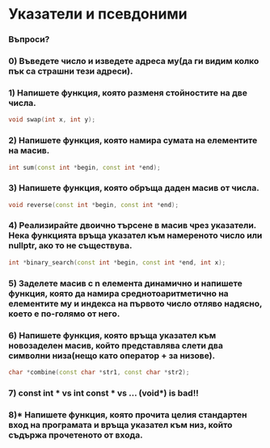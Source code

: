 # Указатели и псевдоними

### Въпроси?

### 0) Въведете число и изведете адреса му(да ги видим колко пък са страшни тези адреси).

### 1) Напишете функция, която разменя стойностите на две числа.
```cpp
void swap(int x, int y);
```

### 2) Напишете функция, която намира сумата на елементите на масив.
```cpp
int sum(const int *begin, const int *end);
```

### 3) Напишете функция, която обръща даден масив от числа.
```cpp
void reverse(const int *begin, const int *end);
```

### 4) Реализирайте двоично търсене в масив чрез указатели. Нека функцията връща указател към намереното число или nullptr, ако то не съществува.
```cpp
int *binary_search(const int *begin, const int *end, int x);
```

### 5) Заделете масив с n елемента динамично и напишете функция, която да намира среднотоаритметично на елементите му и индекса на първото число отляво надясно, което е по-голямо от него.

### 6) Напишете функция, която връща указател към новозаделен масив, който представлява слети два символни низа(нещо като оператор + за низове).
```cpp
char *combine(const char *str1, const char *str2);
```

### 7) const int * vs int const * vs ... (void*) is bad!!

### 8)* Напишете функция, която прочита целия стандартен вход на програмата и връща указател към низ, който съдържа прочетеното от входа.
